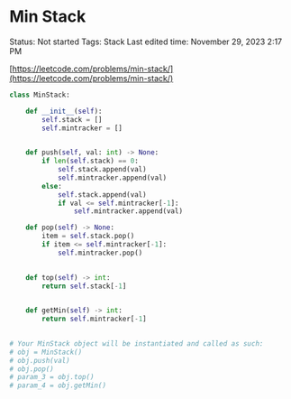 # Min Stack

Status: Not started
Tags: Stack
Last edited time: November 29, 2023 2:17 PM

[https://leetcode.com/problems/min-stack/](https://leetcode.com/problems/min-stack/)

```python
class MinStack:

    def __init__(self):
        self.stack = []
        self.mintracker = []
        

    def push(self, val: int) -> None:
        if len(self.stack) == 0:
            self.stack.append(val)
            self.mintracker.append(val)
        else:
            self.stack.append(val)
            if val <= self.mintracker[-1]:
                self.mintracker.append(val)

    def pop(self) -> None:
        item = self.stack.pop()
        if item <= self.mintracker[-1]:
            self.mintracker.pop()
        

    def top(self) -> int:
        return self.stack[-1]
        

    def getMin(self) -> int:
        return self.mintracker[-1]
        

# Your MinStack object will be instantiated and called as such:
# obj = MinStack()
# obj.push(val)
# obj.pop()
# param_3 = obj.top()
# param_4 = obj.getMin()
```